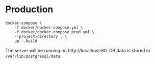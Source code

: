 # Production

```
docker-compose \
    -f docker/docker-compose.yml \
    -f docker/docker-compose.prod.yml \
    --project-directory . \
    up --build
```

The server will be running on http://localhost:80. DB data is stored in `/var/lib/postgresql/data`.
